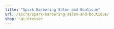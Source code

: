```yaml
---
title: "Spark Barbering Salon and Boutique"
url: /accra/spark-barbering-salon-and-boutique/
shop: hairdresser
---
```

